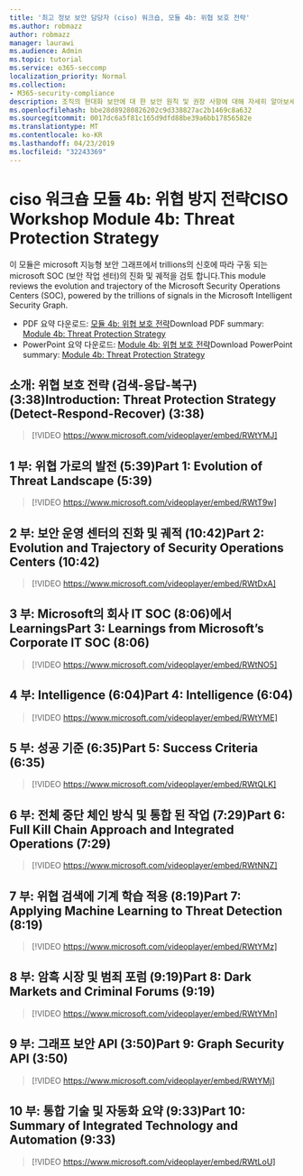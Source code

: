 ```yaml
---
title: '최고 정보 보안 담당자 (ciso) 워크숍, 모듈 4b: 위협 보호 전략'
ms.author: robmazz
author: robmazz
manager: laurawi
ms.audience: Admin
ms.topic: tutorial
ms.service: o365-seccomp
localization_priority: Normal
ms.collection:
- M365-security-compliance
description: 조직의 현대화 보안에 대 한 보안 원칙 및 권장 사항에 대해 자세히 알아보세요.
ms.openlocfilehash: bbe28d89280826202c9d338827ac2b1469c8a632
ms.sourcegitcommit: 0017dc6a5f81c165d9dfd88be39a6bb17856582e
ms.translationtype: MT
ms.contentlocale: ko-KR
ms.lasthandoff: 04/23/2019
ms.locfileid: "32243369"
---
```

# <a name="ciso-workshop-module-4b-threat-protection-strategy"></a><span data-ttu-id="c1784-103">ciso 워크숍 모듈 4b: 위협 방지 전략</span><span class="sxs-lookup"><span data-stu-id="c1784-103">CISO Workshop Module 4b: Threat Protection Strategy</span></span> 

<span data-ttu-id="c1784-104">이 모듈은 microsoft 지능형 보안 그래프에서 trillions의 신호에 따라 구동 되는 microsoft SOC (보안 작업 센터)의 진화 및 궤적을 검토 합니다.</span><span class="sxs-lookup"><span data-stu-id="c1784-104">This module reviews the evolution and trajectory of the Microsoft Security Operations Centers (SOC), powered by the trillions of signals in the Microsoft Intelligent Security Graph.</span></span>

- <span data-ttu-id="c1784-105">PDF 요약 다운로드: [모듈 4b: 위협 보호 전략](media/ciso-workshop-4b-threat-protection-strategy.pdf)</span><span class="sxs-lookup"><span data-stu-id="c1784-105">Download PDF summary: [Module 4b: Threat Protection Strategy](media/ciso-workshop-4b-threat-protection-strategy.pdf)</span></span>
- <span data-ttu-id="c1784-106">PowerPoint 요약 다운로드: [Module 4b: 위협 보호 전략](https://docs.microsoft.com/office365/securitycompliance/media/ciso-workshop-4b-threat-protection-strategy.pptx)</span><span class="sxs-lookup"><span data-stu-id="c1784-106">Download PowerPoint summary: [Module 4b: Threat Protection Strategy](https://docs.microsoft.com/office365/securitycompliance/media/ciso-workshop-4b-threat-protection-strategy.pptx)</span></span>

## <a name="introduction-threat-protection-strategy-detect-respond-recover-338"></a><span data-ttu-id="c1784-107">소개: 위협 보호 전략 (검색-응답-복구) (3:38)</span><span class="sxs-lookup"><span data-stu-id="c1784-107">Introduction: Threat Protection Strategy (Detect-Respond-Recover) (3:38)</span></span>

> [!VIDEO https://www.microsoft.com/videoplayer/embed/RWtYMJ]

## <a name="part-1-evolution-of-threat-landscape-539"></a><span data-ttu-id="c1784-108">1 부: 위협 가로의 발전 (5:39)</span><span class="sxs-lookup"><span data-stu-id="c1784-108">Part 1: Evolution of Threat Landscape (5:39)</span></span>

> [!VIDEO https://www.microsoft.com/videoplayer/embed/RWtT9w]

## <a name="part-2-evolution-and-trajectory-of-security-operations-centers-1042"></a><span data-ttu-id="c1784-109">2 부: 보안 운영 센터의 진화 및 궤적 (10:42)</span><span class="sxs-lookup"><span data-stu-id="c1784-109">Part 2: Evolution and Trajectory of Security Operations Centers (10:42)</span></span>

> [!VIDEO https://www.microsoft.com/videoplayer/embed/RWtDxA]

## <a name="part-3-learnings-from-microsofts-corporate-it-soc-806"></a><span data-ttu-id="c1784-110">3 부: Microsoft의 회사 IT SOC (8:06)에서 Learnings</span><span class="sxs-lookup"><span data-stu-id="c1784-110">Part 3: Learnings from Microsoft’s Corporate IT SOC (8:06)</span></span>

> [!VIDEO https://www.microsoft.com/videoplayer/embed/RWtNO5]

## <a name="part-4-intelligence-604"></a><span data-ttu-id="c1784-111">4 부: Intelligence (6:04)</span><span class="sxs-lookup"><span data-stu-id="c1784-111">Part 4: Intelligence (6:04)</span></span>

> [!VIDEO https://www.microsoft.com/videoplayer/embed/RWtYME]

## <a name="part-5-success-criteria-635"></a><span data-ttu-id="c1784-112">5 부: 성공 기준 (6:35)</span><span class="sxs-lookup"><span data-stu-id="c1784-112">Part 5: Success Criteria (6:35)</span></span>

> [!VIDEO https://www.microsoft.com/videoplayer/embed/RWtQLK]

## <a name="part-6-full-kill-chain-approach-and-integrated-operations-729"></a><span data-ttu-id="c1784-113">6 부: 전체 중단 체인 방식 및 통합 된 작업 (7:29)</span><span class="sxs-lookup"><span data-stu-id="c1784-113">Part 6: Full Kill Chain Approach and Integrated Operations (7:29)</span></span>

> [!VIDEO https://www.microsoft.com/videoplayer/embed/RWtNNZ]

## <a name="part-7-applying-machine-learning-to-threat-detection-819"></a><span data-ttu-id="c1784-114">7 부: 위협 검색에 기계 학습 적용 (8:19)</span><span class="sxs-lookup"><span data-stu-id="c1784-114">Part 7: Applying Machine Learning to Threat Detection (8:19)</span></span>

> [!VIDEO https://www.microsoft.com/videoplayer/embed/RWtYMz]

## <a name="part-8-dark-markets-and-criminal-forums-919"></a><span data-ttu-id="c1784-115">8 부: 암흑 시장 및 범죄 포럼 (9:19)</span><span class="sxs-lookup"><span data-stu-id="c1784-115">Part 8: Dark Markets and Criminal Forums (9:19)</span></span>

> [!VIDEO https://www.microsoft.com/videoplayer/embed/RWtYMn]

## <a name="part-9-graph-security-api-350"></a><span data-ttu-id="c1784-116">9 부: 그래프 보안 API (3:50)</span><span class="sxs-lookup"><span data-stu-id="c1784-116">Part 9: Graph Security API (3:50)</span></span>

> [!VIDEO https://www.microsoft.com/videoplayer/embed/RWtYMj]

## <a name="part-10-summary-of-integrated-technology-and-automation-933"></a><span data-ttu-id="c1784-117">10 부: 통합 기술 및 자동화 요약 (9:33)</span><span class="sxs-lookup"><span data-stu-id="c1784-117">Part 10: Summary of Integrated Technology and Automation (9:33)</span></span>

> [!VIDEO https://www.microsoft.com/videoplayer/embed/RWtLoU]